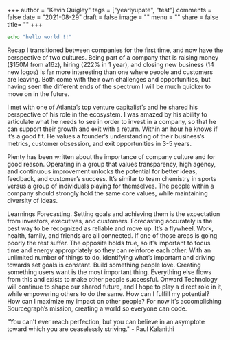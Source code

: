 +++
author = "Kevin Quigley"
tags = ["yearlyupate", "test"]
comments = false
date = "2021-08-29"
draft = false
image = ""
menu = ""
share = false
title= ""
+++

```bash
echo "hello world !!"
```

Recap
I transitioned between companies for the first time, and now have the perspective of two cultures. Being part of a company that is raising money ($150M from a16z), hiring (222% in 1 year), and closing new business (14 new logos) is far more interesting than one where people and customers are leaving. Both come with their own challenges and opportunities, but having seen the different ends of the spectrum I will be much quicker to move on in the future. 

I met with one of Atlanta’s top venture capitalist’s and he shared his perspective of his role in the ecosystem. I was amazed by his ability to articulate what he needs to see in order to invest in a company, so that he can support their growth and exit with a return. Within an hour he knows if it’s a good fit. He values a founder’s understanding of their business’s metrics, customer obsession, and exit opportunities in 3-5 years. 

Plenty has been written about the importance of company culture and for good reason. Operating in a group that values transparency, high agency, and continuous improvement unlocks the potential for better ideas, feedback, and customer’s success. It’s similar to team chemistry in sports versus a group of individuals playing for themselves. The people within a company should strongly hold the same core values, while maintaining diversity of ideas.

Learnings
Forecasting. Setting goals and achieving them is the expectation from investors, executives, and customers. Forecasting accurately is the best way to be recognized as reliable and move up.
It’s a flywheel. Work, health, family, and friends are all connected. If one of those areas is going poorly the rest suffer. The opposite holds true, so it’s important to focus time and energy appropriately so they can reinforce each other. With an unlimited number of things to do, identifying what’s important and driving towards set goals is constant. 
Build something people love. Creating something users want is the most important thing. Everything else flows from this and exists to make other people successful.
Onward
Technology will continue to shape our shared future, and I hope to play a direct role in it, while empowering others to do the same. How can I fulfill my potential? How can I maximize my impact on other people? For now it’s accomplishing Sourcegraph’s mission, creating a world so everyone can code.

“You can't ever reach perfection, but you can believe in an asymptote toward which you are ceaselessly striving." - Paul Kalanithi
